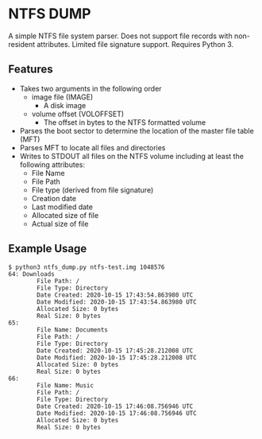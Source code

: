 # NTFS DUMP

A simple NTFS file system parser. Does not support file records with non-resident attributes. Limited file signature support. Requires Python 3.

## Features

- Takes two arguments in the following order
    - image file (IMAGE)
        - A disk image
    - volume offset (VOLOFFSET)
        - The offset in bytes to the NTFS formatted volume
- Parses the boot sector to determine the location of the master file table (MFT)
- Parses MFT to locate all files and directories
- Writes to STDOUT all files on the NTFS volume including at least the following attributes:
    - File Name
    - File Path
    - File type (derived from file signature)
    - Creation date
    - Last modified date
    - Allocated size of file
    - Actual size of file

## Example Usage

```
$ python3 ntfs_dump.py ntfs-test.img 1048576
64: Downloads
        File Path: /
        File Type: Directory
        Date Created: 2020-10-15 17:43:54.863980 UTC
        Date Modified: 2020-10-15 17:43:54.863980 UTC
        Allocated Size: 0 bytes
        Real Size: 0 bytes
65:
        File Name: Documents
        File Path: /
        File Type: Directory
        Date Created: 2020-10-15 17:45:28.212008 UTC
        Date Modified: 2020-10-15 17:45:28.212008 UTC
        Allocated Size: 0 bytes
        Real Size: 0 bytes
66:
        File Name: Music
        File Path: /
        File Type: Directory
        Date Created: 2020-10-15 17:46:08.756946 UTC
        Date Modified: 2020-10-15 17:46:08.756946 UTC
        Allocated Size: 0 bytes
        Real Size: 0 bytes
```
